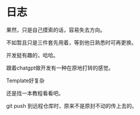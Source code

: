 # 日志

果然，只是自己摸索的话，容易失去方向。

不如暂且只是三件套先用着，等到他日熟悉时可再更换。

开发挺有趣的，哈哈。

跟着chatgpt做开发有一种在原地打转的感觉。

Template好复杂

还是找一本教程看看吧。

git push 到远程仓库时，原来不是原封不动的传上去的。 